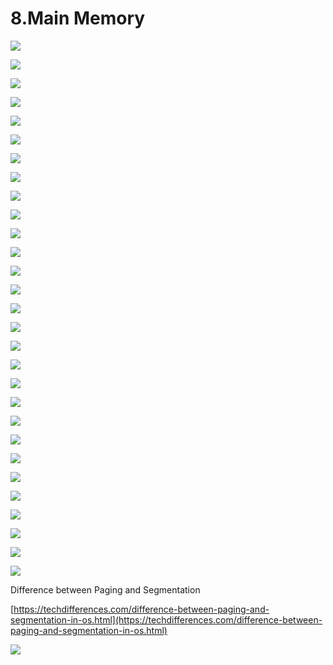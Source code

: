 # 8.Main Memory

![](../.gitbook/assets/image%20%2857%29.png)

![](../.gitbook/assets/image%20%2881%29.png)

![](../.gitbook/assets/image%20%2848%29.png)

![](../.gitbook/assets/image%20%2884%29.png)

![](../.gitbook/assets/image%20%2867%29.png)

![](../.gitbook/assets/image%20%2833%29.png)

![](../.gitbook/assets/image%20%2865%29.png)

![](../.gitbook/assets/image%20%2822%29.png)

![](../.gitbook/assets/image%20%2873%29.png)

![](../.gitbook/assets/image%20%2846%29.png)

![](../.gitbook/assets/image%20%2827%29.png)

![](../.gitbook/assets/image%20%2883%29.png)

![](../.gitbook/assets/image%20%2825%29.png)

![](../.gitbook/assets/image%20%2874%29.png)

![](../.gitbook/assets/image%20%28103%29.png)

![](../.gitbook/assets/image%20%2880%29.png)

![](../.gitbook/assets/image%20%2861%29.png)

![](../.gitbook/assets/image%20%288%29.png)

![](../.gitbook/assets/image%20%2891%29.png)

![](../.gitbook/assets/image%20%2831%29.png)

![](../.gitbook/assets/image%20%2875%29.png)

![](../.gitbook/assets/image%20%2818%29.png)

![](../.gitbook/assets/image%20%283%29.png)

![](../.gitbook/assets/image%20%2870%29.png)



![](../.gitbook/assets/image%20%2823%29.png)

![](../.gitbook/assets/image%20%2879%29.png)

![](../.gitbook/assets/image%20%2889%29.png)



![](../.gitbook/assets/image%20%2813%29.png)



![](../.gitbook/assets/image%20%2878%29.png)



Difference between Paging and Segmentation 

[https://techdifferences.com/difference-between-paging-and-segmentation-in-os.html](https://techdifferences.com/difference-between-paging-and-segmentation-in-os.html)

![](../.gitbook/assets/image%20%2851%29.png)















